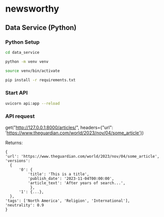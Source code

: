# newsworthy


## Data Service (Python)

### Python Setup

```bash
cd data_service

python -m venv venv

source venv/bin/activate

pip install -r requirements.txt
```

### Start API

```bash
uvicorn api:app --reload
```

### API request

get("http://127.0.0.1:8000/articles/", headers={"url": 'https://www.theguardian.com/world/2023/nov/04/some_article'})

Returns:

```
{
'url': 'https://www.theguardian.com/world/2023/nov/04/some_article',
'versions':
  {
      '0': {
          'title': 'This is a title',
          'publish_date': '2023-11-04T00:00:00',
          'article_text': 'After years of search...',
           },
      '1': {...},
  },
'tags': ['North America', 'Religion', 'International'],
'neutrality': 0.9
}
```
